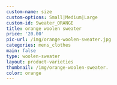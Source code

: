 ```yaml
---
custom-name: size
custom-options: Small|Medium|Large
custom-id: Sweater_ORANGE
title: orange woolen sweater
price: '20.00'
pic-url: /img/orange-woolen-sweater.jpg
categories: mens_clothes
main: false
type: woolen-sweater
layout: product-varieties
thumbnail: /img/orange-woolen-sweater.
color: orange
---
```

